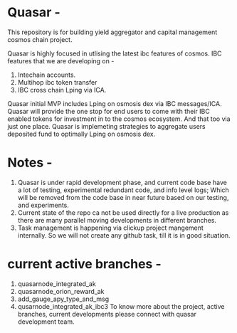 # Quasar -
This repository is for building yield aggregator and capital management cosmos chain project. 

Quasar is highly focused in utlising the latest ibc features of cosmos. 
IBC features that we are developing on - 
1. Intechain accounts.
2. Multihop ibc token transfer
3. IBC cross chain Lping via ICA.

Quasar initial MVP includes Lping on osmosis dex via IBC messages/ICA. Quasar will provide the one stop for end users to come with their IBC enabled tokens for investment in to the cosmos ecosystem. And that too via just one place. 
Quasar is implemeting strategies to aggregate users deposited fund to optimally Lping on osmosis dex. 

# Notes - 
1. Quasar is under rapid development phase, and current code base have a lot of testing, experimental redundant code, and info level logs; Which will be removed from the code base in near future based on our testing, and experiments. 
2. Current state of the repo ca not be used directly for a live production as there are many parallel moving developments in different branches.
3. Task management is happening via clickup project mangement internally. So we will not create any github task, till it is in good situation. 

# current active branches -
1. quasarnode_integrated_ak
2. quasarnode_orion_reward_ak
3. add_gauge_apy_type_and_msg
4. qusarnode_integrated_ak_ibc3
To know more about the project, active branches, current developments please connect with quasar development team.


